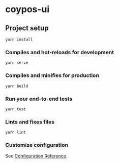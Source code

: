 # coypos-ui

## Project setup
```
yarn install
```

### Compiles and hot-reloads for development
```
yarn serve
```

### Compiles and minifies for production
```
yarn build
```

### Run your end-to-end tests
```
yarn test
```

### Lints and fixes files
```
yarn lint
```

### Customize configuration
See [Configuration Reference](https://cli.vuejs.org/config/).
